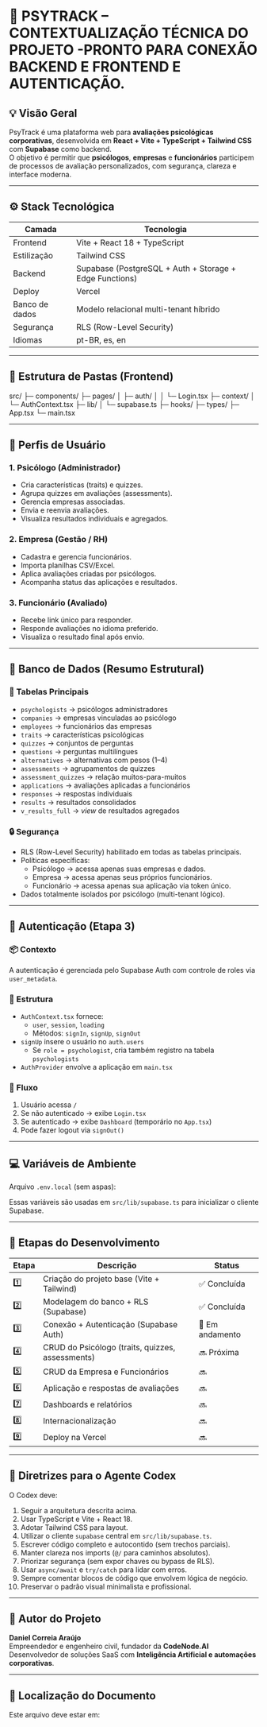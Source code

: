 # 🧠 PSYTRACK – CONTEXTUALIZAÇÃO TÉCNICA DO PROJETO -PRONTO PARA CONEXÃO BACKEND E FRONTEND E AUTENTICAÇÃO.

## 💡 Visão Geral
PsyTrack é uma plataforma web para **avaliações psicológicas corporativas**, desenvolvida em **React + Vite + TypeScript + Tailwind CSS** com **Supabase** como backend.  
O objetivo é permitir que **psicólogos**, **empresas** e **funcionários** participem de processos de avaliação personalizados, com segurança, clareza e interface moderna.

---

## ⚙️ Stack Tecnológica
| Camada | Tecnologia |
|--------|-------------|
| Frontend | Vite + React 18 + TypeScript |
| Estilização | Tailwind CSS |
| Backend | Supabase (PostgreSQL + Auth + Storage + Edge Functions) |
| Deploy | Vercel |
| Banco de dados | Modelo relacional multi-tenant híbrido |
| Segurança | RLS (Row-Level Security) |
| Idiomas | pt-BR, es, en |

---

## 🧱 Estrutura de Pastas (Frontend)

src/
├─ components/
├─ pages/
│ ├─ auth/
│ │ └─ Login.tsx
├─ context/
│ └─ AuthContext.tsx
├─ lib/
│ └─ supabase.ts
├─ hooks/
├─ types/
├─ App.tsx
└─ main.tsx


---

## 👥 Perfis de Usuário

### 1. Psicólogo (Administrador)
- Cria características (traits) e quizzes.  
- Agrupa quizzes em avaliações (assessments).  
- Gerencia empresas associadas.  
- Envia e reenvia avaliações.  
- Visualiza resultados individuais e agregados.  

### 2. Empresa (Gestão / RH)
- Cadastra e gerencia funcionários.  
- Importa planilhas CSV/Excel.  
- Aplica avaliações criadas por psicólogos.  
- Acompanha status das aplicações e resultados.  

### 3. Funcionário (Avaliado)
- Recebe link único para responder.  
- Responde avaliações no idioma preferido.  
- Visualiza o resultado final após envio.

---

## 🧩 Banco de Dados (Resumo Estrutural)

### 🔸 Tabelas Principais
- `psychologists` → psicólogos administradores  
- `companies` → empresas vinculadas ao psicólogo  
- `employees` → funcionários das empresas  
- `traits` → características psicológicas  
- `quizzes` → conjuntos de perguntas  
- `questions` → perguntas multilíngues  
- `alternatives` → alternativas com pesos (1–4)  
- `assessments` → agrupamentos de quizzes  
- `assessment_quizzes` → relação muitos-para-muitos  
- `applications` → avaliações aplicadas a funcionários  
- `responses` → respostas individuais  
- `results` → resultados consolidados  
- `v_results_full` → *view* de resultados agregados

### 🔒 Segurança
- RLS (Row-Level Security) habilitado em todas as tabelas principais.  
- Políticas específicas:
  - Psicólogo → acessa apenas suas empresas e dados.
  - Empresa → acessa apenas seus próprios funcionários.
  - Funcionário → acessa apenas sua aplicação via token único.
- Dados totalmente isolados por psicólogo (multi-tenant lógico).  

---

## 🔐 Autenticação (Etapa 3)

### 📦 Contexto
A autenticação é gerenciada pelo Supabase Auth com controle de roles via `user_metadata`.

### 🧩 Estrutura
- `AuthContext.tsx` fornece:
  - `user`, `session`, `loading`
  - Métodos: `signIn`, `signUp`, `signOut`
- `signUp` insere o usuário no `auth.users`
  - Se `role = psychologist`, cria também registro na tabela `psychologists`
- `AuthProvider` envolve a aplicação em `main.tsx`

### 🧭 Fluxo
1. Usuário acessa `/`
2. Se não autenticado → exibe `Login.tsx`
3. Se autenticado → exibe `Dashboard` (temporário no `App.tsx`)
4. Pode fazer logout via `signOut()`

---

## 💻 Variáveis de Ambiente
Arquivo `.env.local` (sem aspas):


Essas variáveis são usadas em `src/lib/supabase.ts` para inicializar o cliente Supabase.

---

## 🧭 Etapas do Desenvolvimento

| Etapa | Descrição | Status |
|-------|------------|--------|
| 1️⃣ | Criação do projeto base (Vite + Tailwind) | ✅ Concluída |
| 2️⃣ | Modelagem do banco + RLS (Supabase) | ✅ Concluída |
| 3️⃣ | Conexão + Autenticação (Supabase Auth) | 🚧 Em andamento |
| 4️⃣ | CRUD do Psicólogo (traits, quizzes, assessments) | 🔜 Próxima |
| 5️⃣ | CRUD da Empresa e Funcionários | 🔜 |
| 6️⃣ | Aplicação e respostas de avaliações | 🔜 |
| 7️⃣ | Dashboards e relatórios | 🔜 |
| 8️⃣ | Internacionalização | 🔜 |
| 9️⃣ | Deploy na Vercel | 🔜 |

---

## 🧠 Diretrizes para o Agente Codex

O Codex deve:
1. Seguir a arquitetura descrita acima.  
2. Usar TypeScript e Vite + React 18.  
3. Adotar Tailwind CSS para layout.  
4. Utilizar o cliente `supabase` central em `src/lib/supabase.ts`.  
5. Escrever código completo e autocontido (sem trechos parciais).  
6. Manter clareza nos imports (`@/` para caminhos absolutos).  
7. Priorizar segurança (sem expor chaves ou bypass de RLS).  
8. Usar `async/await` e `try/catch` para lidar com erros.  
9. Sempre comentar blocos de código que envolvem lógica de negócio.  
10. Preservar o padrão visual minimalista e profissional.

---

## 🧾 Autor do Projeto
**Daniel Correia Araújo**  
Empreendedor e engenheiro civil, fundador da **CodeNode.AI**  
Desenvolvedor de soluções SaaS com **Inteligência Artificial e automações corporativas**.

---

## 📍 Localização do Documento
Este arquivo deve estar em:


